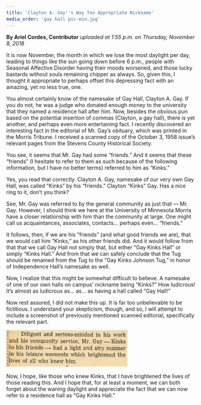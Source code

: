 ```yaml
---
title: 'Clayton A. Gay''s Way Too Appropriate Nickname'
media_order: 'gay hall pic-min.jpg'
---
```


**By Ariel Cordes, Contributor** _uploaded at 1:55 p.m. on Thursday, November 8, 2018_

It is now November, the month in which we lose the most daylight per day, leading to things like the sun going down before 6 p.m., people with Seasonal Affective Disorder having their moods worsened, and those lucky bastards without souls remaining chipper as always. So, given this, I thought it appropriate to perhaps offset this depressing fact with an amazing, yet no less true, one. 

You almost certainly know of the namesake of Gay Hall, Clayton A. Gay. If you do not, he was a judge who donated enough money to the university that they named a residence hall after him. Now, besides the obvious pun based on the potential insertion of commas (Clayton, a gay hall), there is yet another, and perhaps even more entertaining fact. I recently discovered an interesting fact in the editorial of Mr. Gay’s obituary, which was printed in the Morris Tribune. I received a scanned copy of the October 3, 1958 issue’s relevant pages from the Stevens County Historical Society. 

You see, it seems that Mr. Gay had some “friends.” And it seems that these “friends” (I hesitate to refer to them as such because of the following information, but I have no better terms) referred to him as “Kinks.” 

Yes, you read that correctly. Clayton A. Gay, namesake of our very own Gay Hall, was called “Kinks” by his “friends.” Clayton “Kinks” Gay. Has a nice ring to it, don’t you think? 

See, Mr. Gay was referred to by the general community as just that — Mr. Gay. However, I should think we here at the University of Minnesota Morris have a closer relationship with him than the community at large. One might call us acquaintances, associates, contacts… perhaps even… “friends.” 

It follows, then, if we are his “friends” (and what good friends we are), that we would call him “Kinks,” as his other friends did. And it would follow from that that we call Gay Hall not simply that, but either “Gay Kinks Hall” or simply “Kinks Hall.” And from that we can safely conclude that the Tug should be renamed from the Tug to the “Gay Kinks Johnson Tug,” in honor of Independence Hall’s namesake as well. 

Now, I realize that this might be somewhat difficult to believe. A namesake of one of our own halls on campus’ nickname being “Kinks?” How ludicrous! It’s almost as ludicrous as… as… as having a hall called “Gay Hall!”

Now rest assured, I did not make this up. It is far too unbelievable to be fictitious. I understand your skepticism, though, and so, I will attempt to include a screenshot of previously mentioned scanned editorial, specifically the relevant part.

![](nickname-gay-min.PNG)

Now, I hope, like those who knew Kinks, that I have brightened the lives of those reading this. And I hope that, for at least a moment, we can both forget about the waning daylight and appreciate the fact that we can now refer to a residence hall as “Gay Kinks Hall.”